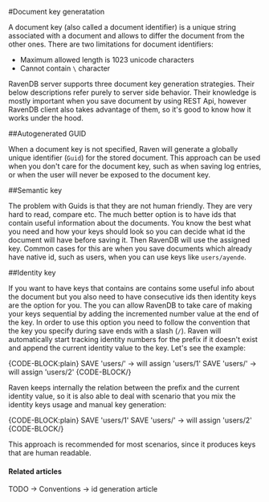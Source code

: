 ﻿#Document key generatation

A document key (also called a document identifier) is a unique string associated with a document and allows to differ the document from the other ones.
There are two limitations for document identifiers:

* Maximum allowed length is 1023 unicode characters
* Cannot contain `\` character

RavenDB server supports three document key generation strategies. Their below descriptions refer purely to server side behavior. Their knowledge is mostly important 
when you save document by using REST Api, however RavenDB client also takes advantage of them, so it's good to know how it works under the hood.

##Autogenerated GUID

When a document key is not specified, Raven will generate a globally unique identifier (`Guid`) for the stored document. This approach can be used when you don't care for 
the document key, such as when saving log entries, or when the user will never be exposed to the document key.

##Semantic key

The problem with Guids is that they are not human friendly. They are very hard to read, compare etc. The much better option is to have ids that contain useful information about the documents.
You know the best what you need and how your keys should look so you can decide what id the document will have before saving it. Then RavenDB will use the assigned key.
Common cases for this are when you save documents which already have native id, such as users, when you can use keys like `users/ayende`.

##Identity key

If you want to have keys that contains are contains some useful info about the document but you also need to have consecutive ids then identity keys are the option for you.
The you can allow RavenDB to take care of making your keys sequential by adding the incremented number value at the end of the key. In order to use this option you need to follow the convention
that the key you specify during save ends with a slash (`/`). Raven will automatically start tracking identity numbers for the prefix if it doesn't exist and append the current identity value to the key. 
Let's see the example:

{CODE-BLOCK:plain}
SAVE 'users/' -> will assign 'users/1'
SAVE 'users/' -> will assign 'users/2'
{CODE-BLOCK/}

Raven keeps internally the relation between the prefix and the current identity value, so it is also able to deal with scenario that you mix the identity keys usage and 
manual key generation:

{CODE-BLOCK:plain}
SAVE 'users/1'
SAVE 'users/' -> will assign 'users/2'
{CODE-BLOCK/}

This approach is recommended for most scenarios, since it produces keys that are human readable. 

#### Related articles

TODO -> Conventions -> id generation article